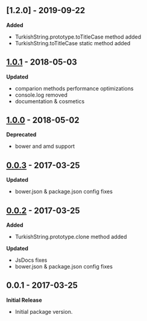 ## [1.2.0] - 2019-09-22

**Added**
- TurkishString.prototype.toTitleCase method added
- TurkishString.toTitleCase static method added

## [1.0.1] - 2018-05-03
[1.0.1]: https://github.com/scokmen/turkish-string/compare/1.0.0...1.0.1

**Updated**
- comparion methods performance optimizations
- console.log removed
- documentation & cosmetics

## [1.0.0] - 2018-05-02
[1.0.0]: https://github.com/scokmen/turkish-string/compare/0.0.3...1.0.0

**Deprecated**
- bower and amd support

## [0.0.3] - 2017-03-25
[0.0.3]: https://github.com/scokmen/turkish-string/compare/0.0.2...0.0.3

**Updated**
- bower.json & package.json config fixes


## [0.0.2] - 2017-03-25
[0.0.2]: https://github.com/scokmen/turkish-string/compare/0.0.1...0.0.2

**Added**
- TurkishString.prototype.clone method added

**Updated**
- JsDocs fixes
- bower.json & package.json config fixes


## 0.0.1 - 2017-03-25

**Initial Release**
- Initial package version.
